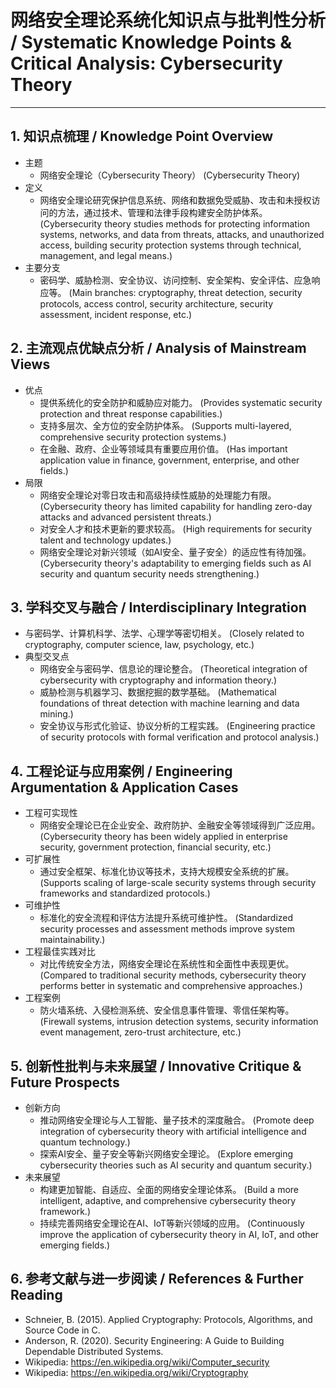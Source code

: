 # 网络安全理论系统化知识点与批判性分析 / Systematic Knowledge Points & Critical Analysis: Cybersecurity Theory

---

## 1. 知识点梳理 / Knowledge Point Overview

- 主题
  - 网络安全理论（Cybersecurity Theory）
      (Cybersecurity Theory)
- 定义
  - 网络安全理论研究保护信息系统、网络和数据免受威胁、攻击和未授权访问的方法，通过技术、管理和法律手段构建安全防护体系。
      (Cybersecurity theory studies methods for protecting information systems, networks, and data from threats, attacks, and unauthorized access, building security protection systems through technical, management, and legal means.)
- 主要分支
  - 密码学、威胁检测、安全协议、访问控制、安全架构、安全评估、应急响应等。
      (Main branches: cryptography, threat detection, security protocols, access control, security architecture, security assessment, incident response, etc.)

## 2. 主流观点优缺点分析 / Analysis of Mainstream Views

- 优点
  - 提供系统化的安全防护和威胁应对能力。
      (Provides systematic security protection and threat response capabilities.)
  - 支持多层次、全方位的安全防护体系。
      (Supports multi-layered, comprehensive security protection systems.)
  - 在金融、政府、企业等领域具有重要应用价值。
      (Has important application value in finance, government, enterprise, and other fields.)
- 局限
  - 网络安全理论对零日攻击和高级持续性威胁的处理能力有限。
      (Cybersecurity theory has limited capability for handling zero-day attacks and advanced persistent threats.)
  - 对安全人才和技术更新的要求较高。
      (High requirements for security talent and technology updates.)
  - 网络安全理论对新兴领域（如AI安全、量子安全）的适应性有待加强。
      (Cybersecurity theory's adaptability to emerging fields such as AI security and quantum security needs strengthening.)

## 3. 学科交叉与融合 / Interdisciplinary Integration

- 与密码学、计算机科学、法学、心理学等密切相关。
  (Closely related to cryptography, computer science, law, psychology, etc.)
- 典型交叉点
  - 网络安全与密码学、信息论的理论整合。
      (Theoretical integration of cybersecurity with cryptography and information theory.)
  - 威胁检测与机器学习、数据挖掘的数学基础。
      (Mathematical foundations of threat detection with machine learning and data mining.)
  - 安全协议与形式化验证、协议分析的工程实践。
      (Engineering practice of security protocols with formal verification and protocol analysis.)

## 4. 工程论证与应用案例 / Engineering Argumentation & Application Cases

- 工程可实现性
  - 网络安全理论已在企业安全、政府防护、金融安全等领域得到广泛应用。
      (Cybersecurity theory has been widely applied in enterprise security, government protection, financial security, etc.)
- 可扩展性
  - 通过安全框架、标准化协议等技术，支持大规模安全系统的扩展。
      (Supports scaling of large-scale security systems through security frameworks and standardized protocols.)
- 可维护性
  - 标准化的安全流程和评估方法提升系统可维护性。
      (Standardized security processes and assessment methods improve system maintainability.)
- 工程最佳实践对比
  - 对比传统安全方法，网络安全理论在系统性和全面性中表现更优。
      (Compared to traditional security methods, cybersecurity theory performs better in systematic and comprehensive approaches.)
- 工程案例
  - 防火墙系统、入侵检测系统、安全信息事件管理、零信任架构等。
      (Firewall systems, intrusion detection systems, security information event management, zero-trust architecture, etc.)

## 5. 创新性批判与未来展望 / Innovative Critique & Future Prospects

- 创新方向
  - 推动网络安全理论与人工智能、量子技术的深度融合。
      (Promote deep integration of cybersecurity theory with artificial intelligence and quantum technology.)
  - 探索AI安全、量子安全等新兴网络安全理论。
      (Explore emerging cybersecurity theories such as AI security and quantum security.)
- 未来展望
  - 构建更加智能、自适应、全面的网络安全理论体系。
      (Build a more intelligent, adaptive, and comprehensive cybersecurity theory framework.)
  - 持续完善网络安全理论在AI、IoT等新兴领域的应用。
      (Continuously improve the application of cybersecurity theory in AI, IoT, and other emerging fields.)

## 6. 参考文献与进一步阅读 / References & Further Reading

- Schneier, B. (2015). Applied Cryptography: Protocols, Algorithms, and Source Code in C.
- Anderson, R. (2020). Security Engineering: A Guide to Building Dependable Distributed Systems.
- Wikipedia: <https://en.wikipedia.org/wiki/Computer_security>
- Wikipedia: <https://en.wikipedia.org/wiki/Cryptography>
